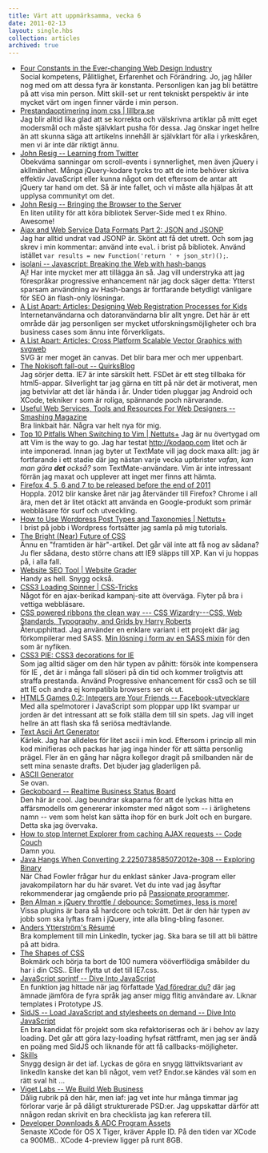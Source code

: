 ```yaml
---
title: Värt att uppmärksamma, vecka 6
date: 2011-02-13
layout: single.hbs
collection: articles
archived: true
---
```

-   [Four Constants in the Ever-changing Web Design
    Industry](http://sixrevisions.com/project-management/four-constants-in-the-ever-changing-web-design-industry/)\
    Social kompetens, Pålitlighet, Erfarenhet och Förändring. Jo, jag
    håller nog med om att dessa fyra är konstanta. Personligen kan jag
    bli betättre på att visa min person. Mitt skill-set ur rent tekniskt
    perspektiv är inte mycket värt om ingen finner värde i min person.
-   [Prestandaoptimering inom css \|
    lillbra.se](http://lillbra.se/2011/02/prestandaoptimering-inom-css/)\
    Jag blir alltid lika glad att se korrekta och välskrivna artiklar på
    mitt eget modersmål och måste självklart pusha för dessa. Jag önskar
    inget hellre än att skunna säga att artikelns innehåll är självklart
    för alla i yrkeskåren, men vi är inte där riktigt ännu.
-   [John Resig -- Learning from
    Twitter](http://ejohn.org/blog/learning-from-twitter/)\
    Obekväma sanningar om scroll-events i synnerlighet, men även jQuery
    i akllmänhet. Många jQuery-kodare tycks tro att de inte behöver
    skriva effektiv JavaScript eller kunna något om det eftersom de
    antar att jQuery tar hand om det. Så är inte fallet, och vi måste
    alla hjälpas åt att upplysa communityt om det.
-   [John Resig -- Bringing the Browser to the
    Server](http://ejohn.org/blog/bringing-the-browser-to-the-server/)\
    En liten utility för att köra bibliotek Server-Side med t ex Rhino.
    Awesome!
-   [Ajax and Web Service Data Formats Part 2: JSON and
    JSONP](http://blogs.sitepoint.com/2011/02/09/ajax-data-formats-json-jsonp/#comment-962256)\
    Jag har alltid undrat vad JSONP är. Skönt att få det utrett. Och som
    jag skrev i min kommentar: använd inte `eval`. i brist på bibliotek.
    Använd istället
    `var results = new Function('return ' + json_str)();`.
-   [isolani -- Javascript: Breaking the Web with
    hash-bangs](http://isolani.co.uk/blog/javascript/BreakingTheWebWithHashBangs)\
    Aj! Har inte mycket mer att tillägga än så. Jag vill understryka att
    jag förespråkar progressive enhancement när jag dock säger detta:
    Ytterst sparsam användning av Hash-bangs är fortfarande betydligt
    vänligare för SEO än flash-only lösningar.
-   [A List Apart: Articles: Designing Web Registration Processes for
    Kids](http://www.alistapart.com/articles/designing-web-registration-forms-for-kids/)\
    Internetanvändarna och datoranvändarna blir allt yngre. Det här är
    ett område där jag personligen ser mycket utforskningsmöjligheter
    och bra business cases som ännu inte förverkligats.
-   [A List Apart: Articles: Cross Platform Scalable Vector Graphics
    with
    svgweb](http://www.alistapart.com/articles/cross-platform-scalable-vector-graphics-with-svgweb/)\
    SVG är mer moget än canvas. Det blir bara mer och mer uppenbart.
-   [The Nokisoft fall-out --
    QuirksBlog](http://www.quirksmode.org/blog/archives/2011/02/the_nokisoft_fa.html#more)\
    Jag sörjer detta. IE7 är inte särskilt hett. FSDet är ett steg
    tillbaka för html5-appar. Silverlight tar jag gärna en titt på när
    det är motiverat, men jag betvivlar att det lär hända i år. Under
    tiden pluggar jag Android och XCode, tekniker r som är roliga,
    spännande poch närvarande.
-   [Useful Web Services, Tools and Resources For Web Designers --
    Smashing
    Magazine](http://www.smashingmagazine.com/2011/02/08/useful-web-services-tools-and-resources-for-web-designers/)\
    Bra linkbait här. Några var helt nya för mig.
-   [Top 10 Pitfalls When Switching to Vim \|
    Nettuts+](http://net.tutsplus.com/articles/general/top-10-pitfalls-when-switching-to-vim/?utm_source=feedburner&utm_medium=feed&utm_campaign=Feed%3A+nettuts+%28Nettuts%2B%29)
    Jag är nu övertygad om att Vim is the way to go. Jag har testat
    [](Kod) <http://kodapp.com> litet och är inte imponerad. Innan jag
    byter ut TextMate vill jag dock maxa allt: jag är fortfarande i ett
    stadie där jag nästan varje vecka uptbrister *vafan, kan man göra
    **det** också?* som TextMate-användare. Vim är inte intressant
    förrän jag maxat och upplever att inget mer finns att hämta.
-   [Firefox 4, 5, 6 and 7 to be released before the end of
    2011](http://downloadsquad.switched.com/2011/02/07/firefox-4-5-6-and-7-to-be-released-before-the-end-of-2011/)\
    Hoppla. 2012 blir kanske året när jag återvänder till Firefox?
    Chrome i all ära, men det är litet otäckt att använda en
    Google-produkt som primär webbläsare för surf och utveckling.
-   [How to Use Wordpress Post Types and Taxonomies \|
    Nettuts+](http://net.tutsplus.com/tutorials/wordpress/innovative-uses-of-wordpress-post-types-and-taxonomies/)\
    I brist på jobb i Wordpress fortsätter jag samla på mig tutorials.
-   [The Bright (Near) Future of
    CSS](http://www.smashingmagazine.com/2011/02/11/the-bright-near-future-of-css/)\
    Ännu en "framtiden är här"-artikel. Det går väl inte att få nog av
    sådana? Ju fler sådana, desto större chans att IE9 släpps till XP.
    Kan vi ju hoppas på, i alla fall.
-   [Website SEO Tool \| Website Grader](http://websitegrader.com/)\
    Handy as hell. Snygg också.
-   [CSS3 Loading Spinner \|
    CSS-Tricks](http://css-tricks.com/css3-loading-spinner/)\
    Något för en ajax-berikad kampanj-site att överväga. Flyter på bra i
    vettiga webbläsare.
-   [CSS powered ribbons the clean way --- CSS Wizardry---CSS, Web
    Standards, Typography, and Grids by Harry
    Roberts](http://csswizardry.com/2011/02/css-powered-ribbons-the-clean-way/)\
    Återupphittad. Jag använder en enklare variant i ett projekt där jag
    förkompilerar med SASS. [Min lösning i form av en SASS
    mixin](http://snipplr.com/view/48679/folded-heading/) för den som är
    nyfiken.
-   [CSS3 PIE: CSS3 decorations for IE](http://css3pie.com/)\
    Som jag alltid säger om den här typen av påhitt: försök inte
    kompensera för IE , det är i många fall slöseri på din tid och
    kommer troligtvis att straffa prestanda. Använd Progressive
    enhancement för css3 och se till att IE och andra ej kompatibla
    browsers ser ok ut.
-   [HTML5 Games 0.2: Integers are Your Friends --
    Facebook-utvecklare](https://developers.facebook.com/blog/post/460)\
    Med alla spelmotorer i JavaScript som ploppar upp likt svampar ur
    jorden är det intressant att se folk ställa dem till sin spets. Jag
    vill inget hellre än att flash ska få seriösa medtävlande.
-   [Text Ascii Art Generator](http://patorjk.com/software/taag/)\
    Kärlek. Jag har alldeles för litet ascii i min kod. Eftersom i
    princip all min kod minifieras och packas har jag inga hinder för
    att sätta personlig prägel. Fler än en gång har några kollegor
    dragit på smilbanden när de sett mina senaste drafts. Det bjuder jag
    gladerligen på.
-   [ASCII Generator](http://www.network-science.de/ascii/)\
    Se ovan.
-   [Geckoboard -- Realtime Business Status
    Board](http://www.geckoboard.com/)\
    Den här är cool. Jag beundrar skaparna för att de lyckas hitta en
    affärsmodells om genererar inkomster med något som -- i ärlighetens
    namn -- vem som helst kan sätta ihop för en burk Jolt och en
    burgare. Detta ska jag övervaka.
-   [How to stop Internet Explorer from caching AJAX requests -- Code
    Couch](http://www.codecouch.com/2009/01/how-to-stop-internet-explorer-from-caching-ajax-requests/)\
    Damn you.
-   [Java Hangs When Converting 2.2250738585072012e-308 -- Exploring
    Binary](http://www.exploringbinary.com/java-hangs-when-converting-2-2250738585072012e-308/)\
    När Chad Fowler frågar hur du enklast sänker Java-program eller
    javakompilatorn har du här svaret. Vet du inte vad jag åsyftar
    rekommenderar jag omgående prio på [Passionate
    programmer](http://anobii.com/books/The_Passionate_Programmer/9781934356340/011eff4113139e56b2/).
-   [Ben Alman » jQuery throttle / debounce: Sometimes, less is
    more!](http://benalman.com/projects/jquery-throttle-debounce-plugin/)\
    Vissa plugins är bara så hardcore och tokrätt. Det är den här typen
    av jobb som ska lyftas fram i jQuery, inte alla bling-bling fasoner.
-   [Anders Ytterström's Résumé](http://resume.github.com/?madr)\
    Bra komplement till min LinkedIn, tycker jag. Ska bara se till att
    bli bättre på att bidra.
-   [The Shapes of CSS](http://css-tricks.com/examples/ShapesOfCSS/)\
    Bokmärk och börja ta bort de 100 numera vööverflödiga småbilder du
    har i din CSS.. Eller flytta ut det till IE7.css.
-   [JavaScript sprintf -- Dive Into
    JavaScript](http://www.diveintojavascript.com/projects/javascript-sprintf)\
    En funktion jag hittade när jag författade [Vad föredrar
    du?](http://madr.posterous.com/vad-foredrar-du) där jag ämnade
    jämföra de fyra språk jag anser migg flitig användare av. Liknar
    templates i Prototype JS.
-   [SidJS -- Load JavaScript and stylesheets on demand -- Dive Into
    JavaScript](http://www.diveintojavascript.com/projects/sidjs-load-javascript-and-stylesheets-on-demand)\
    En bra kandidat för projekt som ska refaktoriseras och är i behov av
    lazy loading. Det går att göra lazy-loading hyfsat rättframt, men
    jag ser ändå en poäng med SidJS och liknande för att få
    callbacks-möjligheter.
-   [Skills](http://skillsapp.com/)\
    Snygg design är det iaf. Lyckas de göra en snygg lättviktsvariant av
    linkedIn kanske det kan bli något, vem vet? Endor.se kändes väl som
    en rätt sval hit ...
-   [Viget Labs -- We Build Web
    Business](http://i.viget.com/blogs.php?entry=handing-off-psds-that-wont-make-your-co-workers-hate-you)\
    Dålig rubrik på den här, men iaf: jag vet inte hur många timmar jag
    förlorar varje år på dåligt strukturerade PSD:er. Jag uppskattar
    därför att nnågon redan skrivit en bra checklista jag kan referera
    till.
-   [Developer Downloads & ADC Program
    Assets](http://connect.apple.com/cgi-bin/WebObjects/MemberSite.woa/wa/getSoftware?bundleID=19907)\
    Senaste XCode för OS X Tiger, kräver Apple ID. På den tiden var
    XCode ca 900MB.. XCode 4-preview ligger på runt 8GB.